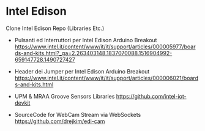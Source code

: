 # Intel Edison 
Clone Intel Edison Repo (Libraries Etc.)

- Pulsanti ed Interruttori per Intel Edison Arduino Breakout
https://www.intel.it/content/www/it/it/support/articles/000005977/boards-and-kits.html?_ga=2.263403148.1837070088.1516904992-659147728.1490727427

- Header dei Jumper per Intel Edison Arduino Breakout
https://www.intel.it/content/www/it/it/support/articles/000006021/boards-and-kits.html

- UPM & MRAA Groove Sensors Libraries
https://github.com/intel-iot-devkit

- SourceCode for WebCam Stream via WebSockets
https://github.com/drejkim/edi-cam

